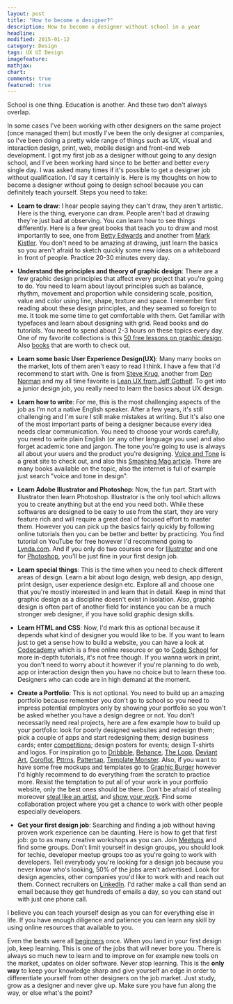 ```yaml
---
layout: post
title: "How to become a designer?"
description: How to become a designer without school in a year
headline:
modified: 2015-01-12
category: Design
tags: UX UI Design
imagefeature:
mathjax:
chart:
comments: true
featured: true
---
```

School is one thing. Education is another. And these two don't always overlap.

In some cases I've been working with other designers on the same project (once managed them) but mostly I've been the only designer at companies, so I've been doing a pretty wide range of things such as UX, visual and interaction design, print, web, mobile design and front-end web development. I got my first job as a designer without going to any design school, and I've been working hard since to be better and better every single day. I was asked many times if it's possible to get a designer job without qualification. I'd say it certainly is. Here is my thoughts on how to become a designer without going to design school because you can definitely teach yourself. Steps you need to take:

- **Learn to draw**: I hear people saying they can't draw, they aren't artistic. Here is the thing, everyone can draw. People aren't bad at drawing they're just bad at observing. You can learn how to see things differently. Here is a few great books that teach you to draw and most importantly to see, one from [Betty Edwards](http://www.amazon.com/New-Drawing-Right-Side-Brain/dp/0874774241/ref=sr_1_4?ie=UTF8&qid=1420952469&sr=8-4&keywords=drawing+right+side+brain) and another from [Mark Kistler](http://www.amazon.com/You-Can-Draw-30-Days/dp/0738212415/ref=sr_1_1?ie=UTF8&qid=1420952921&sr=8-1&keywords=You+Can+Draw+in+30+days). You don't need to be amazing at drawing, just learn the basics so you aren't afraid to sketch quickly some new ideas on a whiteboard in front of people. Practice 20-30 minutes every day.

- **Understand the principles and theory of graphic design**: There are a few graphic design principles that affect every project that you're going to do. You need to learn about layout principles such as balance, rhythm, movement and proportion while considering scale, position, value and color using line, shape, texture and space. I remember first reading about these design principles, and they seamed so foreign to me. It took me some time to get comfortable with them. Get familiar with typefaces and learn about designing with grid. Read books and do tutorials. You need to spend about 2-3 hours on these topics every day. One of my favorite collections is this [50 free lessons on graphic design](http://design.tutsplus.com/articles/50-totally-free-lessons-in-graphic-design-theory--psd-2916). Also [books](http://www.designer-daily.com/10-design-books-to-consider-for-graphic-design-students-18213) that are worth to check out.

- **Learn some basic User Experience Design(UX)**: Many many books on the market, lots of them aren't easy to read I think. I have a few that I'd recommend to start with. One is from [Steve Krug](http://www.amazon.com/Dont-Make-Me-Think-Usability/dp/0321344758/ref=sr_1_2?ie=UTF8&qid=1420955476&sr=8-2&keywords=dont+make+me+think), another from [Don Norman](http://www.amazon.com/Design-Everyday-Things-Revised-Expanded/dp/0465050654/ref=sr_1_1?ie=UTF8&qid=1420955521&sr=8-1&keywords=The+Design+of+Everyday+Things) and my all time favorite is [Lean UX from Jeff Gothelf](http://www.amazon.com/Lean-UX-Applying-Principles-Experience/dp/1449311652/ref=sr_1_1?ie=UTF8&qid=1420955588&sr=8-1&keywords=lean+ux). To get into a junior design job, you really need to learn the basics about UX design.

- **Learn how to write**: For me, this is the most challenging aspects of the job as I'm not a native English speaker. After a few years, it's still challenging and I'm sure I still make mistakes at writing. But it's also one of the most important parts of being a designer because every idea needs clear communication. You need to choose your words carefully, you need to write plain English (or any other language you use) and also forget academic tone and jargon. The tone you're going to use is always all about your users and the product you're designing. [Voice and Tone](http://voiceandtone.com/) is a great site to check out, and also this [Smashing Mag article](http://www.smashingmagazine.com/2012/08/21/finding-tone-voice/). There are many books available on the topic, also the internet is full of example just search "voice and tone in design".

- **Learn Adobe Illustrator and Photoshop**: Now, the fun part. Start with Illustrator then learn Photoshop. Illustrator is the only tool which allows you to create anything but at the end you need both. While these softwares are designed to be easy to use from the start, they are very feature rich and will require a great deal of focused effort to master them. However you can pick up the basics fairly quickly by following online tutorials then you can be better and better by practicing. You find tutorial on YouTube for free however I'd recommend going to [Lynda.com](http://www.lynda.com/). And if you only do two courses one for [Illustrator](http://www.lynda.com/Illustrator-tutorials/Illustrator-CC-One-One-Fundamentals/124100-2.html) and one for [Photoshop](http://www.lynda.com/Photoshop-tutorials/Photoshop-CC-One-One-Fundamentals/124096-2.html), you'll be just fine in your first design job.

- **Learn special things**: This is the time when you need to check different areas of design. Learn a bit about logo design, web design, app design, print design, user experience design etc. Explore all and choose one that you're mostly interested in and learn that in detail. Keep in mind that graphic design as a discipline doesn't exist in isolation. Also, graphic design is often part of another field for instance you can be a much stronger web designer, if you have solid graphic design skills.

- **Learn HTML and CSS**: Now, I'd mark this as optional because it depends what kind of designer you would like to be. If you want to learn just to get a sense how to build a website, you can have a look at [Codecademy](http://www.codecademy.com/) which is a free online resource or go to [Code School](https://www.codeschool.com/) for more in-depth tutorials, it's not free though. If you wanna work in print, you don't need to worry about it however if you're planning to do web, app or interaction design then you have no choice but to learn these too. Designers who can code are in high demand at the moment.

- **Create a Portfolio**: This is not optional. You need to build up an amazing portfolio because remember you don't go to school so you need to impress potential employers only by showing your portfolio so you won't be asked whether you have a design degree or not. You don't necessarily need real projects, here are a few example how to build up your portfolio: look for poorly designed websites and redesign them; pick a couple of apps and start redesigning them; design business cards; enter [competitions](http://99designs.com/); design posters for events; design T-shirts and logos. For inspiration go to [Dribbble](https://dribbble.com/), [Behance](https://www.behance.net/), [The Loop](https://www.theloop.com.au/), [Deviant Art](http://www.deviantart.com/), [Coroflot](http://www.coroflot.com/), [Pttrns](http://www.pttrns.com/), [Pattertap](http://patterntap.com/), [Template Monster](http://www.templatemonster.com/). Also, if you want to have some free mockups and templates go to [Graphic Burger](http://graphicburger.com/) however I'd highly recommend to do everything from the scratch to practice more. Resist the temptation to put all of your work in your portfolio website, only the best ones should be there. Don't be afraid of stealing moreover [steal like an artist](http://www.amazon.com/Steal-Like-Artist-Things-Creative/dp/0761169253/ref=sr_1_1?s=books&ie=UTF8&qid=1420964709&sr=1-1&keywords=steal+like+an+artist), and [show your work](http://www.amazon.com/Show-Your-Work-Creativity-Discovered/dp/076117897X/ref=sr_1_2?s=books&ie=UTF8&qid=1420964709&sr=1-2&keywords=steal+like+an+artist). Find some collaboration project where you get a chance to work with other people especially developers.

- **Get your first design job**: Searching and finding a job without having proven work experience can be daunting. Here is how to get that first job: go to as many creative workshops as you can. Join [Meetups](http://www.meetup.com/) and find some groups. Don't limit yourself in design groups, you should look for techie, developer meetup groups too as you're going to work with developers. Tell everybody you're looking for a design job because you never know who's looking, 50% of the jobs aren't advertised. Look for design agencies, other companies you'd like to work with and reach out them. Connect recruiters on [LinkedIn](https://www.linkedin.com/). I'd rather make a call than send an email because they get hundreds of emails a day, so you can stand out with just one phone call.

I believe you can teach yourself design as you can for everything else in life. If you have enough diligence and patience you can learn any skill by using online resources that available to you.

Even the bests were all [beginners](http://vimeo.com/85040589) once. When you land in your first design job, keep learning. This is one of the jobs that will never bore you. There is always so much new to learn and to improve on for example new tools on the market, updates on older software. Never stop learning. This is the **only way** to keep your knowledge sharp and give yourself an edge in order to differentiate yourself from other designers on the job market. Just study, grow as a designer and never give up. Make sure you have fun along the way, or else what's the point?
